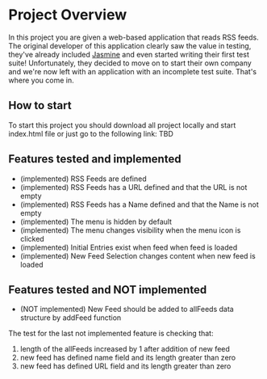 # Project Overview

In this project you are given a web-based application that reads RSS feeds. The original developer of this application clearly saw the value in testing, they've already included [Jasmine](http://jasmine.github.io/) and even started writing their first test suite! Unfortunately, they decided to move on to start their own company and we're now left with an application with an incomplete test suite. That's where you come in.

## How to start

To start this project you should download all project locally and
start index.html file or just go to the following link: TBD

## Features tested and implemented

* (implemented) RSS Feeds are defined
* (implemented) RSS Feeds has a URL defined and that the URL is not empty
* (implemented) RSS Feeds has a Name defined and that the Name is not empty
* (implemented) The menu is hidden by default
* (implemented) The menu changes visibility when the menu icon is clicked
* (implemented) Initial Entries exist when feed when feed is loaded
* (implemented) New Feed Selection changes content when new feed is loaded

## Features tested and NOT implemented

* (NOT implemented) New Feed should be added to allFeeds data structure by addFeed function

The test for the last not implemented feature is checking that:
1. length of the allFeeds increased by 1 after addition of new feed
2. new feed has defined name field and its length greater than zero
3. new feed has defined URL field and its length greater than zero